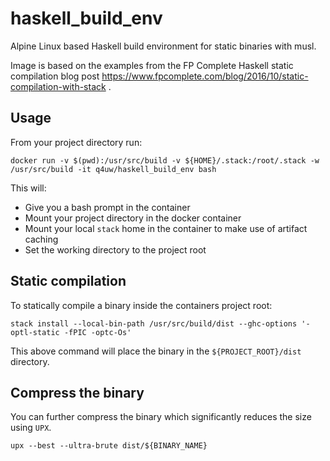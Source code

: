 # haskell_build_env
Alpine Linux based Haskell build environment for static binaries with musl.

Image is based on the examples from the FP Complete Haskell static compilation blog post
https://www.fpcomplete.com/blog/2016/10/static-compilation-with-stack .

## Usage
From your project directory run:

```
docker run -v $(pwd):/usr/src/build -v ${HOME}/.stack:/root/.stack -w /usr/src/build -it q4uw/haskell_build_env bash
```

This will:
* Give you a bash prompt in the container
* Mount your project directory in the docker container
* Mount your local `stack` home in the container to make use of artifact caching
* Set the working directory to the project root

## Static compilation

To statically compile a binary inside the containers project root:

```
stack install --local-bin-path /usr/src/build/dist --ghc-options '-optl-static -fPIC -optc-Os'
```

This above command will place the binary in the `${PROJECT_ROOT}/dist` directory.

## Compress the binary
You can further compress the binary which significantly reduces the size using `UPX`.

```
upx --best --ultra-brute dist/${BINARY_NAME}
```

